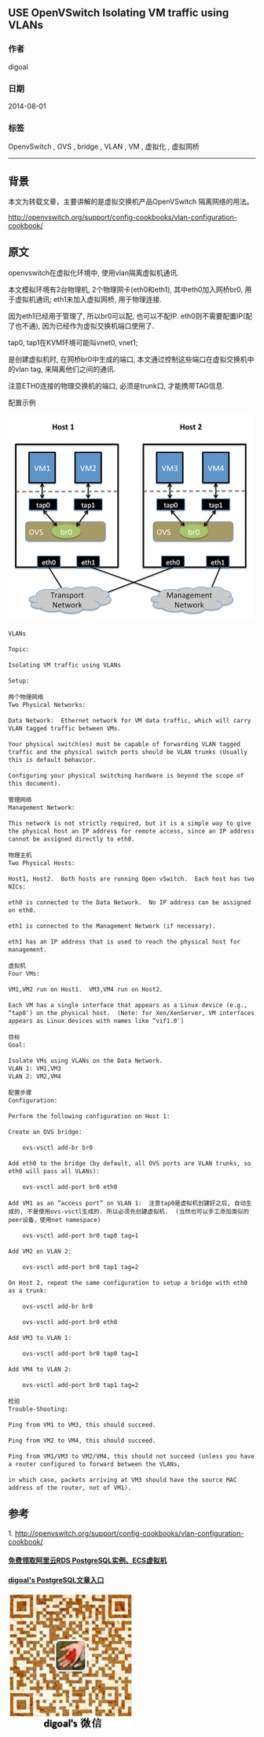 ## USE OpenVSwitch Isolating VM traffic using VLANs     
                    
### 作者                   
digoal                    
                    
### 日期                   
2014-08-01                        
                    
### 标签                  
OpenvSwitch , OVS , bridge , VLAN , VM , 虚拟化 , 虚拟网桥                                      
                    
----                  
                    
## 背景       
本文为转载文章，主要讲解的是虚拟交换机产品OpenVSwitch 隔离网络的用法。      
          
http://openvswitch.org/support/config-cookbooks/vlan-configuration-cookbook/    
      
## 原文  
openvswitch在虚拟化环境中, 使用vlan隔离虚拟机通讯.  
  
本文模拟环境有2台物理机, 2个物理网卡(eth0和eth1), 其中eth0加入网桥br0, 用于虚拟机通讯; eth1未加入虚拟网桥, 用于物理连接.  
  
因为eth1已经用于管理了, 所以br0可以配, 也可以不配IP. eth0则不需要配置IP(配了也不通), 因为已经作为虚拟交换机端口使用了.  
  
tap0, tap1在KVM环境可能叫vnet0, vnet1;   
  
是创建虚拟机时, 在网桥br0中生成的端口, 本文通过控制这些端口在虚拟交换机中的vlan tag, 来隔离他们之间的通讯.   
  
注意ETH0连接的物理交换机的端口, 必须是trunk口, 才能携带TAG信息.    
  
配置示例  
  
![pic1](20140801_02_pic_001.png)  
  
```
VLANs  
  
Topic:  
  
Isolating VM traffic using VLANs  
  
Setup:  
  
两个物理网络
Two Physical Networks:  
  
Data Network:  Ethernet network for VM data traffic, which will carry VLAN tagged traffic between VMs.  

Your physical switch(es) must be capable of forwarding VLAN tagged traffic and the physical switch ports should be VLAN trunks (Usually this is default behavior.  

Configuring your physical switching hardware is beyond the scope of this document).  

管理网络
Management Network: 

This network is not strictly required, but it is a simple way to give the physical host an IP address for remote access, since an IP address cannot be assigned directly to eth0.    

物理主机
Two Physical Hosts:  
  
Host1, Host2.  Both hosts are running Open vSwitch.  Each host has two NICs:  
  
eth0 is connected to the Data Network.  No IP address can be assigned on eth0.  

eth1 is connected to the Management Network (if necessary).   

eth1 has an IP address that is used to reach the physical host for management.  

虚拟机
Four VMs:  
  
VM1,VM2 run on Host1.  VM3,VM4 run on Host2.  
  
Each VM has a single interface that appears as a Linux device (e.g., “tap0″) on the physical host.  (Note: for Xen/XenServer, VM interfaces appears as Linux devices with names like “vif1.0″)  
  
目标
Goal:  
  
Isolate VMs using VLANs on the Data Network.  
VLAN 1: VM1,VM3  
VLAN 2: VM2,VM4  
  
配置步骤
Configuration:  
  
Perform the following configuration on Host 1:  
  
Create an OVS bridge:  
  
    ovs-vsctl add-br br0  
  
Add eth0 to the bridge (by default, all OVS ports are VLAN trunks, so eth0 will pass all VLANs):  
  
    ovs-vsctl add-port br0 eth0  
  
Add VM1 as an “access port” on VLAN 1:  注意tap0是虚拟机创建好之后, 自动生成的, 不是使用ovs-vsctl生成的. 所以必须先创建虚拟机.  (当然也可以手工添加类似的peer设备，使用net namespace)   
  
    ovs-vsctl add-port br0 tap0 tag=1  
  
Add VM2 on VLAN 2:  
  
    ovs-vsctl add-port br0 tap1 tag=2  
  
On Host 2, repeat the same configuration to setup a bridge with eth0 as a trunk:  
  
    ovs-vsctl add-br br0  
  
    ovs-vsctl add-port br0 eth0  
  
Add VM3 to VLAN 1:  
  
    ovs-vsctl add-port br0 tap0 tag=1  
  
Add VM4 to VLAN 2:  
  
    ovs-vsctl add-port br0 tap1 tag=2  
  
检验  
Trouble-Shooting:  
  
Ping from VM1 to VM3, this should succeed.  
  
Ping from VM2 to VM4, this should succeed.  
  
Ping from VM1/VM3 to VM2/VM4, this should not succeed (unless you have a router configured to forward between the VLANs, 

in which case, packets arriving at VM3 should have the source MAC address of the router, not of VM1).  
```
  
## 参考
1\. http://openvswitch.org/support/config-cookbooks/vlan-configuration-cookbook/  
        
               
            

  
  
  
  
  
  
  
  
  
  
  
  
  
#### [免费领取阿里云RDS PostgreSQL实例、ECS虚拟机](https://free.aliyun.com/ "57258f76c37864c6e6d23383d05714ea")
  
  
#### [digoal's PostgreSQL文章入口](https://github.com/digoal/blog/blob/master/README.md "22709685feb7cab07d30f30387f0a9ae")
  
  
![digoal's weixin](../pic/digoal_weixin.jpg "f7ad92eeba24523fd47a6e1a0e691b59")
  
  
  
  
  
  
  
